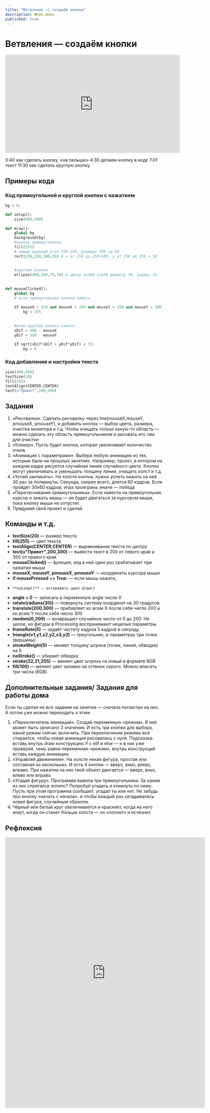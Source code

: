```yaml
---
title: "Ветвления —\_создаём кнопки"
description: Жмяк-жмяк
published: true
---
```


# Ветвления — создаём кнопки

<iframe width="560" height="315" src="https://www.youtube.com/embed/K8f7Lhy1uHM" frameborder="0" allow="accelerometer; autoplay; clipboard-write; encrypted-media; gyroscope; picture-in-picture" allowfullscreen></iframe>

0:40 как сделать кнопку, «на пальцах»
4:30 делаем кнопку в коде
7:01 текст
11:30 как сделать круглую кнопку

## Примеры кода

### Код прямоугольной и круглой кнопки с нажатием

```python
bg = 0;

def setup():
    size(600,400)
    
def draw():
    global bg
    background(bg)
    #кнопка прямоугольная
    fill(255)
    # левый верхний угол 250 150, размеры 100 на 50
    rect(250,150,100,50) # x от 250 до 250+100, y от 150 до 150 + 50  
    
    
    #круглая кнопка
    ellipse(400,350,70,70) # центр х=400 y=350 диаметр 70, радиус 35
    
    
def mouseClicked():
    global bg
    # если прямоугольная кнопка нажата
    
    if mouseX > 250 and mouseX < 350 and mouseY > 150 and mouseY < 200:
        bg = 255
        
    
    #если круглая кнопка нажата
    xDif = 400 - mouseX
    yDif = 350 - mouseY
    
    if sqrt(xDif*xDif + yDif*yDif) < 35:
        bg = 0

```

### Код добавления и настройки текста
```python
size(400,600)
textSize(20)
fill(255)
textAlign(CENTER,CENTER)
text(u"Привет",200,300)
```

## Задания

1. «Рисовалка». Сделать рисовалку через line(mouseX,mouseY, pmouseX, pmouseY), и добавить кнопок — выбор цвета, размера, очистка монитора и т.д. Чтобы очищать только какую-то область — можно сделать эту область прямоугольником и рисовать его там для очистки
2. «Кликер». Пусть будет кнопка, которая увеличивает количество очков
3. «Анимация с параметрами». Выбери любую анимацию из тех, которые были на прошлых занятиях. Например, проект, в котором на каждом кадре рисуется случайная линия случайного цвета. Кнопки могут увеличивать и уменьшать толщину линии, очищать холст и т.д.
4. «Успей закликать». На холсте кнопка, нужно успеть нажать на неё 30 раз за полминуты. Секунда, скорее всего, длится 60 кадров. Если пройдёт 30х60 кадров, игра проиграна, иначе — победа
5. «Перетаскивание прямоугольника». Если навести на прямоугольник курсор и зажать мышь — он будет двигаться за курсором мыши, пока кнопку мыши не отпустят.
6. Придумай свой проект и сделай

## Команды и т.д.

- **textSize(20)** — размер текста
- **fill(255)** — цвет текста
- **textAlign(CENTER,CENTER)** — выравнивание текста по центру
- **text(u"Привет",200,300)** — вывести текст в 200 от левого края и 300 от правого края
- **mouseClicked()**  — функция, код в ней один раз срабатывает при нажатии мыши
- **mouseX, mouseY, pmouseX, pmouseY** — координаты курсора мыши 
- **if mousePressed == True:** — если мышь нажата, 
-     **noLoop()** — остановить цикл draw() 
- **angle = 0** — записать в переменную angle число 0
- **rotate(radians(30))** — повернуть систему координат на 30 градусов
- **translate(200,300)** — прибавляет ко всем X после себя число 200 и ко всем Y после себя число 300
- **random(0,200)** — возвращает случайное число от 0 до 200. Не целое, но фигуры в Processing воспринимают нецелые параметры
- **frameRate(5)** — задаёт частоту кадров 5 кадров в секунду.
- **triangle(x1,y1,x2,y2,x3,y3)** — треугольник, в параметрах три точки (вершины)
- **strokeWeight(5)** — меняет толщину штриха (точек, линий, обводки) на 5
- **noStroke()** — убирает обводку
- **stroke(22,21,255)** — меняет цвет штриха на новый в формате RGB
- **fill(100)** — меняет цвет заливки на оттенок серого. Можно вписать три числа (RGB)


## Дополнительные задания/ Задания для работы дома

Если ты сделал не все задания на занятии — сначала посмотри на них. А потом уже можно переходить к этим:

1. «Переключатель анимаций». Создай переменную-«режим». В неё может быть записано 3 значения. И есть три кнопки  для выбора, какой режим сейчас включить. При переключении режима всё стирается, чтобы новая анимация рисовалась с нуля.
Подсказка: вставь внутрь draw конструкцию if с elif и else — и в них уже проверяй, чему равна переменная-«режим», внутрь конструкций вставь каждую анимацию
2. «Управляй движением». На холсте некая фигура, простая или составная из нескольких. И есть 4 кнопки — вверх, вниз, влево, вправо. При нажатии на них твой объект двигается — вверх, вниз, влево или вправо.
3. «Угадай фигуру». Программа вывела три прямоугольника. За каким из них спрятался эллипс? Попробуй угадать и кликнуть по нему. Пусть при этом программа сообщает, угадал ты или нет. Не забудь про кнопку «начать с начала», и чтобы каждый раз загадывалась новая фигура, случайным образом.
4. Чёрный или белый круг увеличивается и краснеет, когда на него жмут, когда он станет больше холста — он «лопнет» и исчезнет.

## Рефлексия

<iframe src="https://docs.google.com/forms/d/e/1FAIpQLSeGqsL7OlopxMnLE1Q2epqd6HCWXI_6c-Fc3p3sbdufSVw4og/viewform?embedded=true" width="640" height="868" frameborder="0" marginheight="0" marginwidth="0">Загрузка…</iframe>

